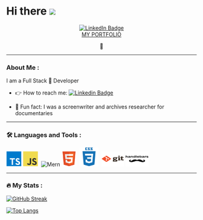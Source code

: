 


<h1>
  Hi there
  <img src="https://media.giphy.com/media/hvRJCLFzcasrR4ia7z/giphy.gif" width="30px"/>
</h1>
<div id="header" align="center">
  <div id="linkedin">
    <a href="https://www.linkedin.com/in/lucile-tronczyk/">
      <img src="https://img.shields.io/badge/LinkedIn-blue?style=for-the-badge&logo=linkedin&logoColor=white" alt="LinkedIn Badge"/>
    </a>
  </div>
   <div id="portfolio">
    <a href="https://lucile-tech.com/"> MY PORTFOLIO </a>
   </div>
  <p align="center"> 🎯 </p>
</div>

---

### About Me :

I am a Full Stack :space_invader: Developer 

- 👉 How to reach me: [![Linkedin Badge](https://img.shields.io/badge/-Lucile-blue?style=flat&logo=Linkedin&logoColor=white)](https://www.linkedin.com/in/lucile-tronczyk/)

- :mushroom: Fun fact: I was a screenwriter and archives researcher for documentaries

---

### :hammer_and_wrench: Languages and Tools :

<div>
  <img src="https://github.com/devicons/devicon/blob/master/icons/typescript/typescript-original.svg" title="Mern" **alt="Mern"  height="40"/>
    <img src="https://github.com/devicons/devicon/blob/master/icons/javascript/javascript-original.svg" title="JavaScript" alt="JavaScript" width="40" height="40"/>&nbsp;
  <img src="https://res.cloudinary.com/dsioshcio/image/upload/v1670944889/MERN-logo_fx0noa.png" title="Mern" **alt="Mern"  height="50"/>
  <img src="https://github.com/devicons/devicon/blob/master/icons/html5/html5-original.svg" title="HTML5" alt="HTML" width="40" height="40"/>&nbsp;
  <img src="https://github.com/devicons/devicon/blob/master/icons/css3/css3-plain-wordmark.svg"  title="CSS3" alt="CSS" width="50" height="50"/>&nbsp;
  <img src="https://github.com/devicons/devicon/blob/master/icons/git/git-original-wordmark.svg" title="Git" **alt="Git" width="60" height="40"/>
  <img src="https://raw.githubusercontent.com/devicons/devicon/1119b9f84c0290e0f0b38982099a2bd027a48bf1/icons/handlebars/handlebars-original-wordmark.svg" title="Handlebars" alt="Handlebars" width="60" height="40"/>&nbsp;
</div>

---

### :fire: My Stats :

[![GitHub Streak](http://github-readme-streak-stats.herokuapp.com?user=luciletech&theme=dark&background=000000)](https://git.io/streak-stats)

[![Top Langs](https://github-readme-stats.vercel.app/api/top-langs/?username=luciletech&layout=compact&theme=vision-friendly-dark)](https://github.com/anuraghazra/github-readme-stats)

